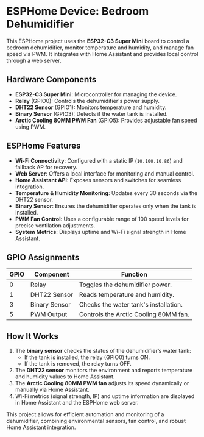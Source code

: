 # ESPHome Device: Bedroom Dehumidifier

This ESPHome project uses the **ESP32-C3 Super Mini** board to control a bedroom dehumidifier, monitor temperature and humidity, and manage fan speed via PWM. It integrates with Home Assistant and provides local control through a web server.

## Hardware Components
- **ESP32-C3 Super Mini**: Microcontroller for managing the device.
- **Relay** (GPIO0): Controls the dehumidifier's power supply.
- **DHT22 Sensor** (GPIO1): Monitors temperature and humidity.
- **Binary Sensor** (GPIO3): Detects if the water tank is installed.
- **Arctic Cooling 80MM PWM Fan** (GPIO5): Provides adjustable fan speed using PWM.

## ESPHome Features
- **Wi-Fi Connectivity**: Configured with a static IP (`10.100.10.86`) and fallback AP for recovery.
- **Web Server**: Offers a local interface for monitoring and manual control.
- **Home Assistant API**: Exposes sensors and switches for seamless integration.
- **Temperature & Humidity Monitoring**: Updates every 30 seconds via the DHT22 sensor.
- **Binary Sensor**: Ensures the dehumidifier operates only when the tank is installed.
- **PWM Fan Control**: Uses a configurable range of 100 speed levels for precise ventilation adjustments.
- **System Metrics**: Displays uptime and Wi-Fi signal strength in Home Assistant.

## GPIO Assignments
| GPIO | Component              | Function                                  |
|------|------------------------|------------------------------------------|
| 0    | Relay                 | Toggles the dehumidifier power.          |
| 1    | DHT22 Sensor          | Reads temperature and humidity.          |
| 3    | Binary Sensor         | Checks the water tank's installation.    |
| 5    | PWM Output            | Controls the Arctic Cooling 80MM fan.    |

## How It Works
1. The **binary sensor** checks the status of the dehumidifier’s water tank:
   - If the tank is installed, the relay (GPIO0) turns ON.
   - If the tank is removed, the relay turns OFF.
2. The **DHT22 sensor** monitors the environment and reports temperature and humidity values to Home Assistant.
3. The **Arctic Cooling 80MM PWM fan** adjusts its speed dynamically or manually via Home Assistant.
4. Wi-Fi metrics (signal strength, IP) and uptime information are displayed in Home Assistant and the ESPHome web server.

This project allows for efficient automation and monitoring of a dehumidifier, combining environmental sensors, fan control, and robust Home Assistant integration.
